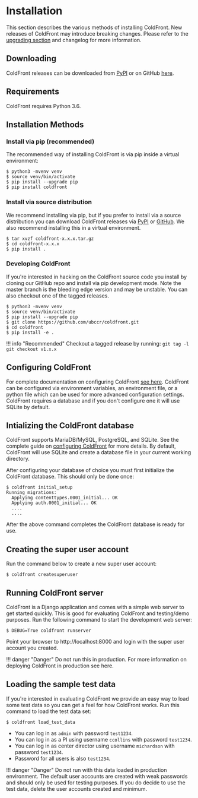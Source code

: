 # Installation

This section describes the various methods of installing ColdFront. New
releases of ColdFront may introduce breaking changes. Please refer to the
[upgrading section](upgrading.md) and changelog for more information.

## Downloading

ColdFront releases can be downloaded from
[PyPI](https://pypi.org/project/coldfront/#files) or on GitHub
[here](https://github.com/ubccr/coldfront/releases).

## Requirements

ColdFront requires Python 3.6.

## Installation Methods

### Install via pip (recommended)

The recommended way of installing ColdFront is via pip inside a virtual
environment:

```
$ python3 -mvenv venv
$ source venv/bin/activate
$ pip install --upgrade pip
$ pip install coldfront
```

### Install via source distribution

We recommend installing via pip, but if you prefer to install via a source
distribution you can download ColdFront releases via
[PyPI](https://pypi.org/project/coldfront/#files) or
[GitHub](https://github.com/ubccr/coldfront/releases). We also recommend
installing this in a virtual environment.

```
$ tar xvzf coldfront-x.x.x.tar.gz
$ cd coldfront-x.x.x
$ pip install .
```

### Developing ColdFront

If you're interested in hacking on the ColdFront source code you install by
cloning our GitHub repo and install via pip development mode. Note the master
branch is the bleeding edge version and may be unstable. You can also checkout
one of the tagged releases.
```
$ python3 -mvenv venv
$ source venv/bin/activate
$ pip install --upgrade pip
$ git clone https://github.com/ubccr/coldfront.git
$ cd coldfront
$ pip install -e .
```

!!! info "Recommended"
    Checkout a tagged release by running:
    ```
    git tag -l
    git checkout v1.x.x
    ```

## Configuring ColdFront

For complete documentation on configuring ColdFront [see here](config.md).
ColdFront can be configured via environment variables, an environment file, or
a python file which can be used for more advanced configuration settings.
ColdFront requires a database and if you don't configure one it will use SQLite
by default.

## Intializing the ColdFront database

ColdFront supports MariaDB/MySQL, PostgreSQL, and SQLite. See the complete
guide on [configuring ColdFront](config.md) for more details. By default, ColdFront will use
SQLite and create a database file in your current working directory.

After configuring your database of choice you must first initialize the
ColdFront database. This should only be done once:

```
$ coldfront initial_setup
Running migrations:
  Applying contenttypes.0001_initial... OK
  Applying auth.0001_initial... OK
  ....
  ....
```

After the above command completes the ColdFront database is ready for use. 

## Creating the super user account

Run the command below to create a new super user account:

```
$ coldfront createsuperuser
```

## Running ColdFront server

ColdFront is a Django application and comes with a simple web server to get
started quickly. This is good for evaluating ColdFront and testing/demo
purposes. Run the following command to start the development web server:

```
$ DEBUG=True coldfront runserver
```

Point your browser to http://localhost:8000 and login with the super user
account you created.

!!! danger "Danger"
    Do not run this in production. For more information on deploying ColdFront
    in production see here.


## Loading the sample test data

If you're interested in evaluating ColdFront we provide an easy way to load
some test data so you can get a feel for how ColdFront works. Run this command
to load the test data set:

```
$ coldfront load_test_data
```

- You can log in as `admin` with password `test1234`.
- You can log in as a PI using username `ccollins` with password `test1234`.
- You can log in as center director using username `michardson` with password `test1234`.
- Password for all users is also `test1234`.

!!! danger "Danger"
    Do not run with this data loaded in production environment. The default
    user accounts are created with weak passwords and should only be used for
    testing purposes. If you do decide to use the test data, delete the user
    accounts created and minimum.
